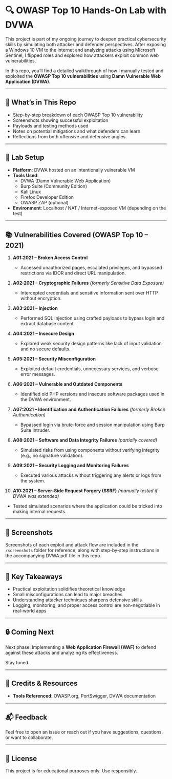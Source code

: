 # 🔍 OWASP Top 10 Hands-On Lab with DVWA

This project is part of my ongoing journey to deepen practical cybersecurity skills by simulating both attacker and defender perspectives. After exposing a Windows 10 VM to the internet and analyzing attacks using Microsoft Sentinel, I flipped roles and explored how attackers exploit common web vulnerabilities.

In this repo, you’ll find a detailed walkthrough of how I manually tested and exploited the **OWASP Top 10 vulnerabilities** using **Damn Vulnerable Web Application (DVWA)**.

---

## 📌 What’s in This Repo

- Step-by-step breakdown of each OWASP Top 10 vulnerability
- Screenshots showing successful exploitation
- Payloads and testing methods used
- Notes on potential mitigations and what defenders can learn
- Reflections from both offensive and defensive angles

---

## 🔧 Lab Setup

- **Platform**: DVWA hosted on an intentionally vulnerable VM  
- **Tools Used**:
  - DVWA (Damn Vulnerable Web Application)
  - Burp Suite (Community Edition)
  - Kali Linux
  - Firefox Developer Edition
  - OWASP ZAP (optional)
- **Environment**: Localhost / NAT / Internet-exposed VM (depending on the test)

---

## 📚 Vulnerabilities Covered (OWASP Top 10 – 2021)

1. **A01:2021 – Broken Access Control**  
   - Accessed unauthorized pages, escalated privileges, and bypassed restrictions via IDOR and direct URL manipulation.

2. **A02:2021 – Cryptographic Failures** *(formerly Sensitive Data Exposure)*  
   - Intercepted credentials and sensitive information sent over HTTP without encryption.

3. **A03:2021 – Injection**  
   - Performed SQL Injection using crafted payloads to bypass login and extract database content.

4. **A04:2021 – Insecure Design**  
   - Explored weak security design patterns like lack of input validation and no secure defaults.

5. **A05:2021 – Security Misconfiguration**  
   - Exploited default credentials, unnecessary services, and verbose error messages.

6. **A06:2021 – Vulnerable and Outdated Components**  
   - Identified old PHP versions and insecure software packages used in the DVWA environment.

7. **A07:2021 – Identification and Authentication Failures** *(formerly Broken Authentication)*  
   - Bypassed login via brute-force and session manipulation using Burp Suite Intruder.

8. **A08:2021 – Software and Data Integrity Failures** *(partially covered)*  
   - Simulated risks from using components without verifying integrity (e.g., no signature validation).

9. **A09:2021 – Security Logging and Monitoring Failures**  
   - Executed various attacks without triggering any alerts or logs from the system.

10. **A10:2021 – Server-Side Request Forgery (SSRF)** *(manually tested if DVWA was extended)*  
   - Tested simulated scenarios where the application could be tricked into making internal requests.


---

## 📸 Screenshots

Screenshots of each exploit and attack flow are included in the `/screenshots` folder for reference, along with step-by-step instructions in the accompanying DVWA.pdf file in this repo.

---

## 🧠 Key Takeaways

- Practical exploitation solidifies theoretical knowledge  
- Small misconfigurations can lead to major breaches  
- Understanding attacker techniques sharpens defensive skills  
- Logging, monitoring, and proper access control are non-negotiable in real-world apps

---

## 🔒 Coming Next

Next phase: Implementing a **Web Application Firewall (WAF)** to defend against these attacks and analyzing its effectiveness.

Stay tuned.

---

## 📎 Credits & Resources

- **Tools Referenced**: OWASP.org, PortSwigger, DVWA documentation  

---

## 📬 Feedback

Feel free to open an issue or reach out if you have suggestions, questions, or want to collaborate.

---

## 📄 License

This project is for educational purposes only. Use responsibly.

